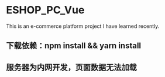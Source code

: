 # ESHOP_PC_Vue
This is an e-commerce platform project I have learned recently.
## 下载依赖：npm install && yarn install
## 服务器为内网开发，页面数据无法加载

